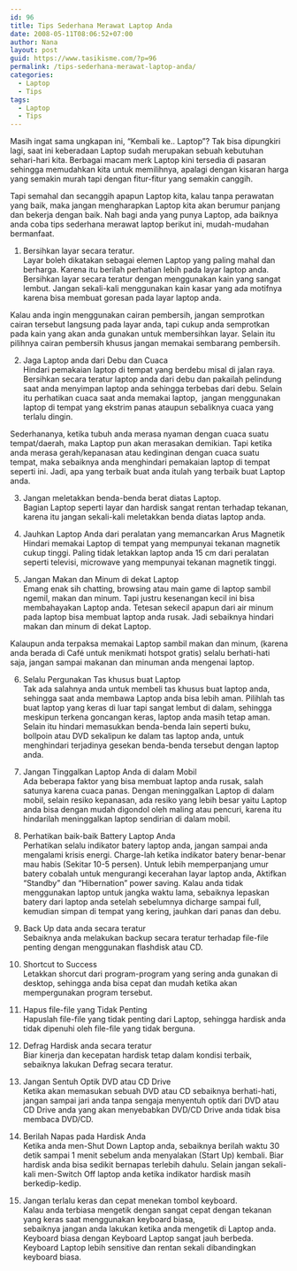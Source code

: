 ```yaml
---
id: 96
title: Tips Sederhana Merawat Laptop Anda
date: 2008-05-11T08:06:52+07:00
author: Nana
layout: post
guid: https://www.tasikisme.com/?p=96
permalink: /tips-sederhana-merawat-laptop-anda/
categories:
  - Laptop
  - Tips
tags:
  - Laptop
  - Tips
---
```

Masih ingat sama ungkapan ini, “Kembali ke.. Laptop”? Tak bisa dipungkiri lagi, saat ini keberadaan Laptop sudah merupakan sebuah kebutuhan sehari-hari kita. Berbagai macam merk Laptop kini tersedia di pasaran sehingga memudahkan kita untuk memilihnya, apalagi dengan kisaran harga yang semakin murah tapi dengan fitur-fitur yang semakin canggih.

Tapi semahal dan secanggih apapun Laptop kita, kalau tanpa perawatan yang baik, maka jangan mengharapkan Laptop kita akan berumur panjang dan bekerja dengan baik. Nah bagi anda yang punya Laptop, ada baiknya anda coba tips sederhana merawat laptop berikut ini, mudah-mudahan bermanfaat.

1. Bersihkan layar secara teratur.  
Layar boleh dikatakan sebagai elemen Laptop yang paling mahal dan berharga. Karena itu berilah perhatian lebih pada layar laptop anda. Bersihkan layar secara teratur dengan menggunakan kain yang sangat lembut. Jangan sekali-kali menggunakan kain kasar yang ada motifnya karena bisa membuat goresan pada layar laptop anda.

Kalau anda ingin menggunakan cairan pembersih, jangan semprotkan cairan tersebut langsung pada layar anda, tapi cukup anda semprotkan pada kain yang akan anda gunakan untuk membersihkan layar. Selain itu pilihnya cairan pembersih khusus jangan memakai sembarang pembersih.

2. Jaga Laptop anda dari Debu dan Cuaca  
Hindari pemakaian laptop di tempat yang berdebu misal di jalan raya. Bersihkan secara teratur laptop anda dari debu dan pakailah pelindung saat anda menyimpan laptop anda sehingga terbebas dari debu. Selain itu perhatikan cuaca saat anda memakai laptop,  jangan menggunakan laptop di tempat yang ekstrim panas ataupun sebaliknya cuaca yang terlalu dingin.

Sederhananya, ketika tubuh anda merasa nyaman dengan cuaca suatu tempat/daerah, maka Laptop pun akan merasakan demikian. Tapi ketika anda merasa gerah/kepanasan atau kedinginan dengan cuaca suatu tempat, maka sebaiknya anda menghindari pemakaian laptop di tempat seperti ini. Jadi, apa yang terbaik buat anda itulah yang terbaik buat Laptop anda.

3. Jangan meletakkan benda-benda berat diatas Laptop.  
Bagian Laptop seperti layar dan hardisk sangat rentan terhadap tekanan, karena itu jangan sekali-kali meletakkan benda diatas laptop anda.

4. Jauhkan Laptop Anda dari peralatan yang memancarkan Arus Magnetik  
Hindari memakai Laptop di tempat yang mempunyai tekanan magnetik cukup tinggi. Paling tidak letakkan laptop anda 15 cm dari peralatan seperti televisi, microwave yang mempunyai tekanan magnetik tinggi.

5. Jangan Makan dan Minum di dekat Laptop  
Emang enak sih chatting, browsing atau main game di laptop sambil ngemil, makan dan minum. Tapi justru kesenangan kecil ini bisa membahayakan Laptop anda. Tetesan sekecil apapun dari air minum pada laptop bisa membuat laptop anda rusak. Jadi sebaiknya hindari makan dan minum di dekat Laptop.

Kalaupun anda terpaksa memakai Laptop sambil makan dan minum, (karena anda berada di Café untuk menikmati hotspot gratis) selalu berhati-hati saja, jangan sampai makanan dan minuman anda mengenai laptop.

6. Selalu Pergunakan Tas khusus buat Laptop  
Tak ada salahnya anda untuk membeli tas khusus buat laptop anda, sehingga saat anda membawa Laptop anda bisa lebih aman. Pilihlah tas buat laptop yang keras di luar tapi sangat lembut di dalam, sehingga meskipun terkena goncangan keras, laptop anda masih tetap aman. Selain itu hindari memasukkan benda-benda lain seperti buku,  
bollpoin atau DVD sekalipun ke dalam tas laptop anda, untuk menghindari terjadinya gesekan benda-benda tersebut dengan laptop anda.

7. Jangan Tinggalkan Laptop Anda di dalam Mobil  
Ada beberapa faktor yang bisa membuat laptop anda rusak, salah satunya karena cuaca panas. Dengan meninggalkan Laptop di dalam mobil, selain resiko kepanasan, ada resiko yang lebih besar yaitu Laptop anda bisa dengan mudah digondol oleh maling atau pencuri, karena itu hindarilah meninggalkan laptop sendirian di dalam mobil.

8. Perhatikan baik-baik Battery Laptop Anda  
Perhatikan selalu indikator batery laptop anda, jangan sampai anda mengalami krisis energi. Charge-lah ketika indikator batery benar-benar mau habis (Sekitar 10-5 persen). Untuk lebih memperpanjang umur batery cobalah untuk mengurangi kecerahan layar laptop anda, Aktifkan “Standby” dan “Hibernation” power saving. Kalau anda tidak menggunakan laptop untuk jangka waktu lama, sebaiknya lepaskan batery dari laptop anda setelah sebelumnya dicharge sampai full, kemudian simpan di tempat yang kering, jauhkan dari panas dan debu.

9. Back Up data anda secara teratur  
Sebaiknya anda melakukan backup secara teratur terhadap file-file penting dengan menggunakan flashdisk atau CD.

10. Shortcut to Success  
Letakkan shorcut dari program-program yang sering anda gunakan di desktop, sehingga anda bisa cepat dan mudah ketika akan mempergunakan program tersebut.

11. Hapus file-file yang Tidak Penting  
Hapuslah file-file yang tidak penting dari Laptop, sehingga hardisk anda tidak dipenuhi oleh file-file yang tidak berguna.

12. Defrag Hardisk anda secara teratur  
Biar kinerja dan kecepatan hardisk tetap dalam kondisi terbaik, sebaiknya lakukan Defrag secara teratur.

13. Jangan Sentuh Optik DVD atau CD Drive  
Ketika akan memasukan sebuah DVD atau CD sebaiknya berhati-hati, jangan sampai jari anda tanpa sengaja menyentuh optik dari DVD atau CD Drive anda yang akan menyebabkan DVD/CD Drive anda tidak bisa membaca DVD/CD.

14. Berilah Napas pada Hardisk Anda  
Ketika anda men-Shut Down Laptop anda, sebaiknya berilah waktu 30 detik sampai 1 menit sebelum anda menyalakan (Start Up) kembali. Biar hardisk anda bisa sedikit bernapas terlebih dahulu. Selain jangan sekali-kali men-Switch Off laptop anda ketika indikator hardisk masih berkedip-kedip.

15. Jangan terlalu keras dan cepat menekan tombol keyboard.  
Kalau anda terbiasa mengetik dengan sangat cepat dengan tekanan yang keras saat menggunakan keyboard biasa,  
sebaiknya jangan anda lakukan ketika anda mengetik di Laptop anda. Keyboard biasa dengan Keyboard Laptop sangat jauh berbeda. Keyboard Laptop lebih sensitive dan rentan sekali dibandingkan keyboard biasa.